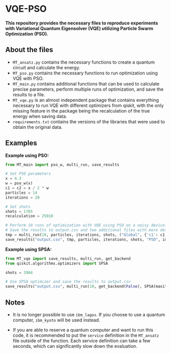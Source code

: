 # VQE-PSO

**This repository provides the necessary files to reproduce experiments with Variational Quantum Eigensolver (VQE) utilizing Particle Swarm Optimization (PSO).**

## About the files

* `MT_ansatz.py` contains the necessary functions to create a quantum circuit and calculate the energy.
* `MT_pso.py` contains the necessary functions to run optimization using VQE with PSO.
* `MT_main.py` contains additional functions that can be used to calculate precise parameters, perform multiple runs of optimization, and save the results to a file.
* `MT_vqe.py` is an almost independent package that contains everything necessary to run VQE with different optimizers from qiskit, with the only missing feature in the  package being the recalculation of the true energy when saving data.
* `requirements.txt` contains the versions of the libraries that were used to obtain the original data.

## Examples

**Example using PSO:**

```python
from MT_main import pso_w, multi_run, save_results

# Set PSO parameters
x = 4.3
w = pso_w(x)
c1 = c2 = x / 2 * w
particles = 14
iterations = 20

# Set shots
shots = 1785
recalculation = 25010

# Perform 10 runs of optimization with VQE using PSO on a noisy device.
# Save the results to output.csv and two additional files with more detailed data
tmp = multi_run(10, particles, iterations, shots, ("Global", {'c1': c1, 'c2': c2, 'w': w}), improve=recalculation, noisy=True, cores=4)
save_results("output.csv", tmp, particles, iterations, shots, "PSO", improve=recalculation, noisy=True, details=True, cores=4)
```

**Example using SPSA:**

```python
from MT_vqe import save_results, multi_run, get_backend
from qiskit.algorithms.optimizers import SPSA

shots = 3984

# Use SPSA optimizer and save the results to output.csv
save_results("output.csv", multi_run(10, get_backend(False), SPSA(maxiter=100), shots), 1024, shots, "SPSA")
```

## Notes

* It is no longer possible to use `ibm_lagos`. If you choose to use a quantum computer, `ibm_kyoto` will be used instead.

* If you are able to reserve a quantum computer and want to run this code, it is recommended to put the `service` definition in the `MT_ansatz` file outside of the function. Each service definition can take a few seconds, which can significantly slow down the evaluation.
